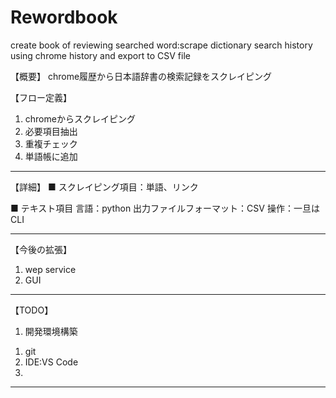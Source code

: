 # Rewordbook
create book of reviewing searched word:scrape dictionary search history using chrome history and export to CSV file

【概要】 
chrome履歴から日本語辞書の検索記録をスクレイピング

【フロー定義】
1. chromeからスクレイピング
2. 必要項目抽出
3. 重複チェック
4. 単語帳に追加
---

【詳細】
■ スクレイピング項目：単語、リンク

■ テキスト項目
言語：python
出力ファイルフォーマット：CSV
操作：一旦はCLI

---
【今後の拡張】
1. wep service
2. GUI
---
【TODO】
1. 開発環境構築
 1) git
 2) IDE:VS Code
 3) 
---
